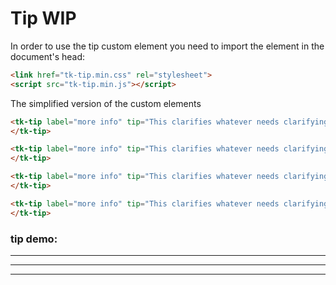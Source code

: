 # Tip WIP

In order to use the tip custom element you need to import the element in the document's head:
```html
<link href="tk-tip.min.css" rel="stylesheet">
<script src="tk-tip.min.js"></script>
```

The simplified version of the custom elements
```html
<tk-tip label="more info" tip="This clarifies whatever needs clarifying" text="i" position="top">
</tk-tip>

<tk-tip label="more info" tip="This clarifies whatever needs clarifying" text="i" position="left">
</tk-tip>

<tk-tip label="more info" tip="This clarifies whatever needs clarifying" text="i" position="right">
</tk-tip>

<tk-tip label="more info" tip="This clarifies whatever needs clarifying" text="i" position="bottom">
</tk-tip>
```

### tip demo:
<tk-tip label="more info" tip="This clarifies whatever needs clarifying" text="i" position="top">
</tk-tip>
<hr>
<tk-tip label="more info" tip="This clarifies whatever needs clarifying" text="i" position="left">
</tk-tip>
<hr>
<tk-tip label="more info" tip="This clarifies whatever needs clarifying" text="i" position="right">
</tk-tip>
<hr>
<tk-tip label="more info" tip="This clarifies whatever needs clarifying" text="i" position="bottom">
</tk-tip>
